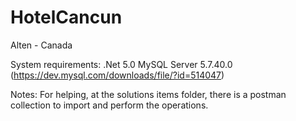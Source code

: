 # HotelCancun
Alten - Canada


System requirements:
	.Net 5.0
	MySQL Server 5.7.40.0 (https://dev.mysql.com/downloads/file/?id=514047)

Notes:
  For helping, at the solutions items folder, there is a postman collection to import and perform the operations.